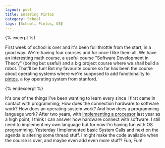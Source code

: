 ```yaml
---
layout: post
title: Entering Pintos
category: School
tags: [School, Pintos, OS]
---
```


{% excerpt %}

First week of school is over and it's been full throttle from the start, in a good way. We're having four courses and for once I like them all. We have an interesting math course, a useful course "Software Development in Theory" (boring but useful) and a big project course where we shall build a robot. That'll be fun! But my favourite course so far has been the course about operating systems where we're supposed to add functionality to [pintos][], a toy operating system from stanford.

[pintos]: http://www.stanford.edu/class/cs140/projects/pintos/pintos_1.html

{% endexcerpt %}

It's one of the things I've been wanting to learn every since I first came in contact with programming; How does the connection hardware to software work? How does an operating system work? And how does a programming language work? After two years, with [implementing a processor][MARC] last year as a high point, I think I can answer how hardware connect with software. I still need to implement my own language but for now I'm having fun with OS programming. Yesterday I implemented basic System Calls and next on the agenda is altering some thread stuff. I might make the code available when the course is over, and maybe even add even more stuff? Fun, Fun!

[MARC]: /projects/MARC


